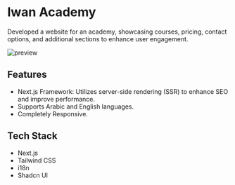 # Iwan Academy

Developed a website for an academy, showcasing courses, pricing, contact options, and additional sections to enhance user engagement.

![preview](https://res.cloudinary.com/dm1ziouxl/image/upload/v1732387059/iwan_ifwx1a.jpg)

## Features

- Next.js Framework: Utilizes server-side rendering (SSR) to enhance SEO and improve performance.
- Supports Arabic and English languages.
- Completely Responsive.

## Tech Stack

- Next.js
- Tailwind CSS
- i18n
- Shadcn UI
